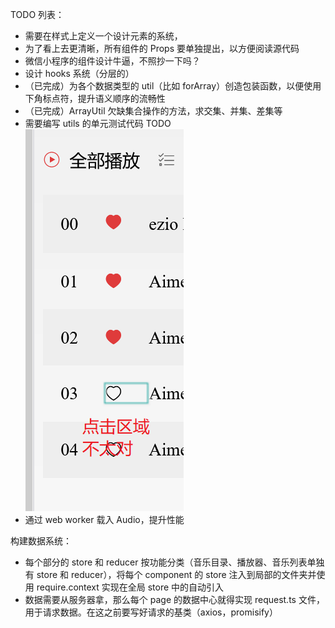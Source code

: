 TODO 列表：

- 需要在样式上定义一个设计元素的系统，
- 为了看上去更清晰，所有组件的 Props 要单独提出，以方便阅读源代码
- 微信小程序的组件设计牛逼，不照抄一下吗？
- 设计 hooks 系统（分层的）
- （已完成）为各个数据类型的 util（比如 forArray）创造包装函数，以便使用下角标点符，提升语义顺序的流畅性
- （已完成）ArrayUtil 欠缺集合操作的方法，求交集、并集、差集等
- 需要编写 utils 的单元测试代码
  TODO ![点击区域不对啊](2020-03-09-23-12-18.png)
- 通过 web worker 载入 Audio，提升性能

构建数据系统：

- 每个部分的 store 和 reducer 按功能分类（音乐目录、播放器、音乐列表单独有 store 和 reducer），将每个 component 的 store 注入到局部的文件夹并使用 require.context 实现在全局 store 中的自动引入
- 数据需要从服务器拿，那么每个 page 的数据中心就得实现 request.ts 文件，用于请求数据。在这之前要写好请求的基类（axios，promisify）
